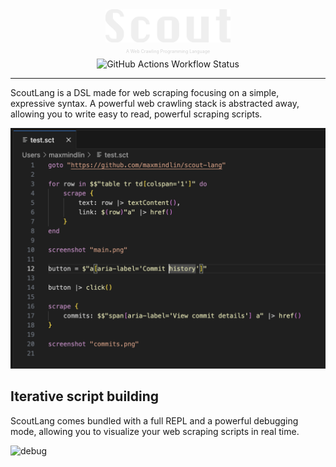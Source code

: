 <div align="center">
<img src="./assets/Scout.png" width="200"><br>
<p style="font-size:0.5em;color:#d4d4d4">A Web Crawling Programming Language</p>
<img alt="GitHub Actions Workflow Status" src="https://img.shields.io/github/actions/workflow/status/maxmindlin/scout-lang/ci.yml?style=for-the-badge&label=CI">
</div>
<hr>

ScoutLang is a DSL made for web scraping focusing on a simple, expressive syntax. A powerful web crawling stack is abstracted away, allowing you to write easy to read, powerful scraping scripts.

![example](./assets/sample.png)

## Iterative script building

ScoutLang comes bundled with a full REPL and a powerful debugging mode, allowing you to visualize your web scraping scripts in real time.

![debug](./assets/scout.gif)